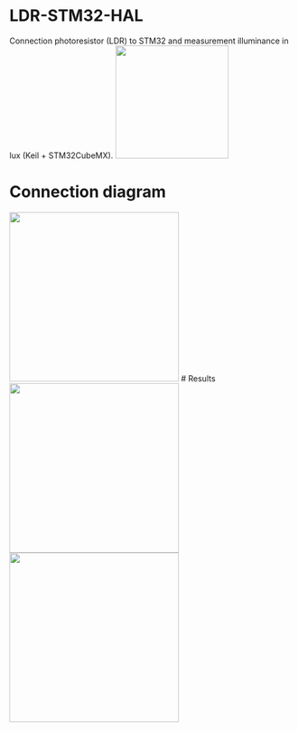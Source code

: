 # LDR-STM32-HAL
Connection photoresistor (LDR) to STM32 and measurement illuminance in lux (Keil + STM32CubeMX).
<img src="https://cxemka.com/upload/art/photocell/photocell.svg" width="200"/>
# Connection diagram
<img src="https://cxemka.com/upload/art/photocell/photocell_stm32_connection.svg" width="300"/>
# Results
<img src="https://cxemka.com/upload/art/photocell/watch_lux.png" width="300"/>
<img src="https://cxemka.com/upload/art/photocell/prntf_lux.png" width="300"/>
